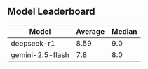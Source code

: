 ## Model Leaderboard

| Model            | Average | Median |
| ---------------- | ------- | ------ |
| deepseek-r1      | 8.59    | 9.0    |
| gemini-2.5-flash | 7.8     | 8.0    |
